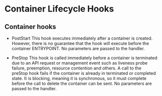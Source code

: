 # Container Lifecycle Hooks

## Container hooks

* PostStart
This hook executes immediately after a container is created. However, there is no guarantee that the hook will execute before the container ENTRYPOINT. No parameters are passed to the handler.

* PreStop
This hook is called immediately before a container is terminated due to an API request or management event such as liveness probe failure, preemption, resource contention and others. A call to the preStop hook fails if the container is already in terminated or completed state. It is blocking, meaning it is synchronous, so it must complete before the call to delete the container can be sent. No parameters are passed to the handler.

